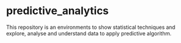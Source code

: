 # predictive_analytics
This repository is an environments to show statistical techniques and explore, analyse and understand data to apply predictive algorithm.

